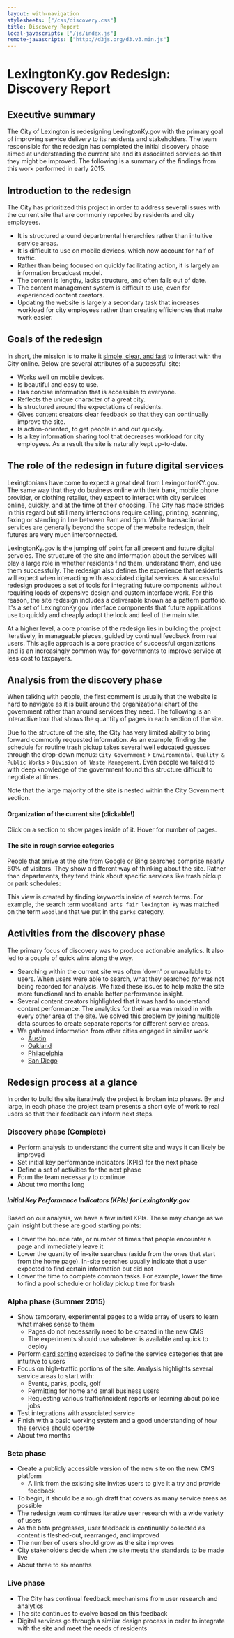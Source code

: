 ```yaml
---
layout: with-navigation
stylesheets: ["/css/discovery.css"]
title: Discovery Report
local-javascripts: ["/js/index.js"]
remote-javascripts: ["http://d3js.org/d3.v3.min.js"]
---
```

<h1>LexingtonKy.gov Redesign: Discovery Report</h1>

<h2>Executive summary</h2>

<p>The City of Lexington is redesigning LexingtonKy.gov with the primary goal of improving service delivery to its residents and stakeholders. The team responsible for the redesign has completed the initial discovery phase aimed at understanding the current site and its associated services so that they might be improved. The following is a summary of the findings from this work performed in early 2015.</p>

<h2>Introduction to the redesign</h2>

<p>The City has prioritized this project in order to address several issues with the current site that are commonly reported by residents and city employees.</p>

<ul>
<li>It is structured around departmental hierarchies rather than intuitive service areas.</li>
<li>It is difficult to use on mobile devices, which now account for half of traffic.</li>
<li>Rather than being focused on quickly facilitating action, it is largely an information broadcast model.</li>
<li>The content is lengthy, lacks structure, and often falls out of date.</li>
<li>The content management system is difficult to use, even for experienced content creators.</li>
<li>Updating the website is largely a secondary task that increases workload for city employees rather than creating efficiencies that make work easier.</li>
</ul>


<h2>Goals of the redesign</h2>

<p>In short, the mission is to make it <a href="https://www.gov.uk/transformation">simple, clear, and fast</a> to interact with the City online. Below are several attributes of a successful site:</p>

<ul>
<li>Works well on mobile devices.</li>
<li>Is beautiful and easy to use.</li>
<li>Has concise information that is accessible to everyone.</li>
<li>Reflects the unique character of a great city.</li>
<li>Is structured around the expectations of residents.</li>
<li>Gives content creators clear feedback so that they can continually improve the site.</li>
<li>Is action-oriented, to get people in and out quickly.</li>
<li>Is a key information sharing tool that decreases workload for city employees. As a result the site is naturally kept up-to-date.</li>
</ul>


<h2>The role of the redesign in future digital services</h2>

<p>Lexingtonians have come to expect a great deal from LexingontonKY.gov. The same way that they do business online with their bank, mobile phone provider, or clothing retailer, they expect to interact with city services online, quickly, and at the time of their choosing. The City has made strides in this regard but still many interactions require calling, printing, scanning, faxing or standing in line between 9am and 5pm. While transactional services are generally beyond the scope of the website redesign, their futures are very much interconnected.</p>

<p>LexingtonKy.gov is the jumping off point for all present and future digital servcies. The structure of the site and information about the services will play a large role in whether residents find them, understand them, and use them successfully. The redesign also defines the experience that residents will expect when interacting with associated digital services. A successful redesign produces a set of tools for integrating future components without requiring loads of expensive design and custom interface work. For this reason, the site redesign includes a deliverable known as a pattern portfolio. It's a set of LexingtonKy.gov interface components that future applications use to quickly and cheaply adopt the look and feel of the main site.</p>

<p>At a higher level, a core promise of the redesign lies in building the project iteratively, in manageable pieces, guided by continual feedback from real users. This agile approach is a core practice of successful organizations and is an increasingly common way for governments to improve service at less cost to taxpayers.</p>

<h2>Analysis from the discovery phase</h2>

<p>When talking with people, the first comment is usually that the website is hard to navigate as it is built around the organizational chart of the government rather than around services they need. The following is an interactive tool that shows the quantity of pages in each section of the site.</p>

<p>Due to the structure of the site, the City has very limited ability to bring forward commonly requested information. As an example, finding the schedule for routine trash pickup takes several well educated guesses through the drop-down menus:  <code>City Government</code> > <code>Environmental Quality &amp; Public Works</code> > <code>Division of Waste Management</code>. Even people we talked to with deep knowledge of the government found this structure difficult to negotiate at times.</p>

<p>Note that the large majority of the site is nested within the City Government section.</p>

<h4>Organization of the current site (clickable!) </h4>

<p>Click on a section to show pages inside of it. Hover for number of pages.</p>

<!--[if lt IE 9]>
<p style="color: darkred">You are using an older browser that is not currently supported. <a href="http://whatbrowser.org/">Upgrade your browser today</a> to fully use the site.</p>
[endif]-->


<p class="chart" id="chart"></p>


<h4>The site in rough service categories</h4>

<p>People that arrive at the site from Google or Bing searches comprise nearly 60% of visitors. They show a different way of thinking about the site. Rather than departments, they tend think about specific services like trash pickup or park schedules:</p>

<p>This view is created by finding keywords inside of search terms. For example, the search term <code>woodland arts fair lexington ky</code> was matched on the term <code>woodland</code> that we put in the <code>parks</code> category.</p>

<p class="chart" id="chart-inverse"></p>


<h2>Activities from the discovery phase</h2>

<p>The primary focus of discovery was to produce actionable analytics. It also led to a couple of quick wins along the way.</p>

<ul>
<li>Searching within the current site was often 'down' or unavailable to users. When users were able to search, what they searched <em>for</em> was not being recorded for analysis. We fixed these issues to help make the site more functional and to enable better performance insight.</li>
<li>Several content creators highlighted that it was hard to understand content performance. The analytics for their area was mixed in with every other area of the site. We solved this problem by joining multiple data sources to create separate reports for different service areas.</li>
<li>We gathered information from other cities engaged in similar work

<ul>
<li><a href="http://austintexas.gov/page/phase-one-documentation">Austin</a></li>
<li><a href="http://digifrodo.tumblr.com/">Oakland</a></li>
<li><a href="http://alpha.phila.gov/">Philadelphia</a></li>
<li><a href="http://www.sandiego.gov/mayor/pdf/newsreleases/2014/news140826websiteannoucement.pdf">San Diego</a></li>
</ul>
</li>
</ul>


<h2>Redesign process at a glance</h2>

<p>In order to build the site iteratively the project is broken into phases. By and large, in each phase the project team presents a short cyle of work to real users so that their feedback can inform next steps.</p>

<h3>Discovery phase (Complete)</h3>

* Perform analysis to understand the current site and ways it can likely be improved
* Set initial key performance indicators (KPIs) for the next phase
* Define a set of activities for the next phase
* Form the team necessary to continue
* About two months long


<h5>Initial Key Performance Indicators (KPIs) for LexingtonKy.gov</h5>

<p>Based on our analysis, we have a few initial KPIs. These may change as we gain insight but these are good starting points:</p>

* Lower the bounce rate, or number of times that people encounter a page and immediately leave it
* Lower the quantity of in-site searches (aside from the ones that start from the home page). In-site searches usually indicate that a user expected to find certain information but did not
* Lower the time to complete common tasks. For example, lower the time to find a pool schedule or holiday pickup time for trash

<h3>Alpha phase (Summer 2015)</h3>

* Show temporary, experimental pages to a wide array of users to learn what makes sense to them
  * Pages do not necessarily need to be created in the new CMS
  * The experiments should use whatever is available and quick to deploy
* Perform <a href="https://en.wikipedia.org/wiki/Card_sorting">card sorting</a> exercises to define the service categories that are intuitive to users
* Focus on high-traffic portions of the site. Analysis highlights several service areas to start with:
  * Events, parks, pools, golf
  * Permitting for home and small business users
  * Requesting various traffic/incident reports or learning about police jobs
* Test integrations with associated service
* Finish with a basic working system and a good understanding of how the service should operate
* About two months

### Beta phase

* Create a publicly accessible version of the new site on the new CMS platform
  * A link from the existing site invites users to give it a try and provide feedback
* To begin, it should be a rough draft that covers as many service areas as possible
* The redesign team continues iterative user research with a wide variety of users
* As the beta progresses, user feedback is continually collected as content is fleshed-out, rearranged, and improved
* The number of users should grow as the site improves
* City stakeholders decide when the site meets the standards to be made live
* About three to six months

### Live phase

* The City has continual feedback mechanisms from user research and analytics
* The site continues to evolve based on this feedback
* Digital services go through a similar design process in order to integrate with the site and meet the needs of residents
